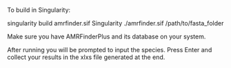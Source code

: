 To build in Singularity:

singularity build amrfinder.sif Singularity
./amrfinder.sif /path/to/fasta_folder

Make sure you have AMRFinderPlus and its database on your system.

After running you will be prompted to input the species. Press Enter and collect your results in the xlxs file generated at the end.
